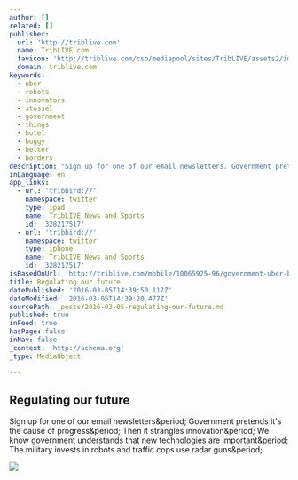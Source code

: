 ```yaml
---
author: []
related: []
publisher:
  url: 'http://triblive.com'
  name: TribLIVE.com
  favicon: 'http://triblive.com/csp/mediapool/sites/TribLIVE/assets2/img/favicon.ico'
  domain: triblive.com
keywords:
  - uber
  - robots
  - innovators
  - stossel
  - government
  - things
  - hotel
  - buggy
  - better
  - borders
description: "Sign up for one of our email newsletters. Government pretends it's the cause of progress. Then it strangles innovation. We know government understands that new technologies are important. The military invests in robots and traffic cops use radar guns."
inLanguage: en
app_links:
  - url: 'tribbird://'
    namespace: twitter
    type: ipad
    name: TribLIVE News and Sports
    id: '328217517'
  - url: 'tribbird://'
    namespace: twitter
    type: iphone
    name: TribLIVE News and Sports
    id: '328217517'
isBasedOnUrl: 'http://triblive.com/mobile/10065925-96/government-uber-borders'
title: Regulating our future
datePublished: '2016-03-05T14:39:50.117Z'
dateModified: '2016-03-05T14:39:20.477Z'
sourcePath: _posts/2016-03-05-regulating-our-future.md
published: true
inFeed: true
hasPage: false
inNav: false
_context: 'http://schema.org'
_type: MediaObject

---
```

<article style=""><h1>Regulating our future</h1><p>Sign up for one of our email newsletters&amp;period; Government pretends it's the cause of progress&amp;period; Then it strangles innovation&amp;period; We know government understands that new technologies are important&amp;period; The military invests in robots and traffic cops use radar guns&amp;period;</p><img src="http://triblive.com/csp/mediapool/sites/TribLIVE/assets2/img/logos/triblive/TribLIVELogo.jpg" /></article>